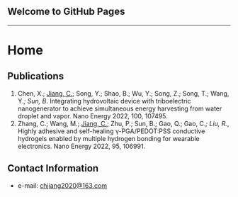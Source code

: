 ## Welcome to GitHub Pages


---

# Home

## Publications

1. Chen, X.; <u>Jiang, C.</u>; Song, Y.; Shao, B.; Wu, Y.; Song, Z.; Song, T.; Wang, Y.*; Sun, B*. Integrating hydrovoltaic device with triboelectric nanogenerator to achieve simultaneous energy harvesting from water droplet and vapor. Nano Energy 2022, 100, 107495.
1. Zhang, C.; Wang, M.; <u>Jiang, C.</u>; Zhu, P.; Sun, B.; Gao, Q.; Gao, C.*; Liu, R.*, Highly adhesive and self-healing γ-PGA/PEDOT:PSS conductive hydrogels enabled by multiple hydrogen bonding for wearable electronics. Nano Energy 2022, 95, 106991.


## Contact Information

+ e-mail: chjiang2020@163.com
